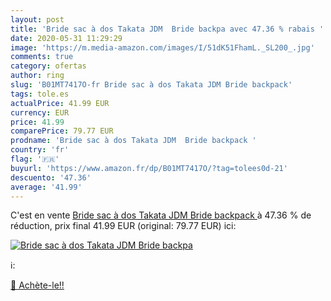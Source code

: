 ```yaml
---
layout: post
title: 'Bride sac à dos Takata JDM  Bride backpa avec 47.36 % rabais '
date: 2020-05-31 11:29:29
image: 'https://m.media-amazon.com/images/I/51dK51FhamL._SL200_.jpg'
comments: true
category: ofertas
author: ring
slug: 'B01MT7417O-fr Bride sac à dos Takata JDM Bride backpack'
tags: tole.es
actualPrice: 41.99 EUR
currency: EUR
price: 41.99
comparePrice: 79.77 EUR
prodname: 'Bride sac à dos Takata JDM  Bride backpack '
country: 'fr'
flag: '🇫🇷'
buyurl: 'https://www.amazon.fr/dp/B01MT7417O/?tag=tolees0d-21'
descuento: '47.36'
average: '41.99'
---
```


C'est en vente [Bride sac à dos Takata JDM  Bride backpack ](https://www.amazon.fr/dp/B01MT7417O/?tag=tolees0d-21)  à  47.36 % de réduction, prix final  41.99 EUR (original: 79.77 EUR) ici:

[![Bride sac à dos Takata JDM  Bride backpa](https://m.media-amazon.com/images/I/51dK51FhamL._SL200_.jpg)](https://www.amazon.fr/dp/B01MT7417O/?tag=tolees0d-21)

ℹ️:


[🛒 Achète-le!!](https://www.amazon.fr/dp/B01MT7417O/?tag=tolees0d-21)
